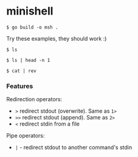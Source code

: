 # minishell

```console
$ go build -o msh .
```

Try these examples, they should work :)

```
$ ls
```

```
$ ls | head -n 1
```

```
$ cat | rev
```

### Features

Redirection operators:

- `>` redirect stdout (overwrite). Same as `1>`
- `>>` redirect stdout (append). Same as `2>`
- `<` redirect stdin from a file

Pipe operators:

- `|` - redirect stdout to another command's stdin
